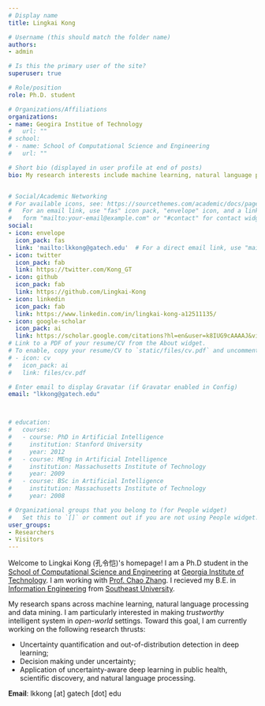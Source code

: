 ```yaml
---
# Display name
title: Lingkai Kong

# Username (this should match the folder name)
authors:
- admin

# Is this the primary user of the site?
superuser: true

# Role/position
role: Ph.D. student

# Organizations/Affiliations
organizations:
- name: Geogira Institue of Technology
#   url: ""
# school:
# - name: School of Computational Science and Engineering
#   url: ""

# Short bio (displayed in user profile at end of posts)
bio: My research interests include machine learning, natural language processing and data mining.


# Social/Academic Networking
# For available icons, see: https://sourcethemes.com/academic/docs/page-builder/#icons
#   For an email link, use "fas" icon pack, "envelope" icon, and a link in the
#   form "mailto:your-email@example.com" or "#contact" for contact widget.
social:
- icon: envelope
  icon_pack: fas
  link: 'mailto:lkkong@gatech.edu'  # For a direct email link, use "mailto:test@example.org".
- icon: twitter
  icon_pack: fab
  link: https://twitter.com/Kong_GT
- icon: github
  icon_pack: fab
  link: https://github.com/Lingkai-Kong
- icon: linkedin
  icon_pack: fab
  link: https://www.linkedin.com/in/lingkai-kong-a12511135/
- icon: google-scholar
  icon_pack: ai
  link: https://scholar.google.com/citations?hl=en&user=k8IUG9cAAAAJ&view_op=list_works&authuser=1&gmla=AJsN-F7LpSeM-cp5ZhDWjJHvrdgXfFQrVeW5z7K86SLD8gf8yQJ7MXqn7F-lXicOpdvSX8PiDT9jWpEMGfi2dZtV-3m9lpVgfv02g__VdQwSqZcruTKSkCI
# Link to a PDF of your resume/CV from the About widget.
# To enable, copy your resume/CV to `static/files/cv.pdf` and uncomment the lines below.
# - icon: cv
#   icon_pack: ai
#   link: files/cv.pdf

# Enter email to display Gravatar (if Gravatar enabled in Config)
email: "lkkong@gatech.edu"



# education:
#   courses:
#   - course: PhD in Artificial Intelligence
#     institution: Stanford University
#     year: 2012
#   - course: MEng in Artificial Intelligence
#     institution: Massachusetts Institute of Technology
#     year: 2009
#   - course: BSc in Artificial Intelligence
#     institution: Massachusetts Institute of Technology
#     year: 2008

# Organizational groups that you belong to (for People widget)
#   Set this to `[]` or comment out if you are not using People widget.
user_groups:
- Researchers
- Visitors
---
```


Welcome to Lingkai Kong (孔令恺)'s homepage! I am a Ph.D student in the [School of Computational Science and Engineering](https://cse.gatech.edu/) at [Georgia Institute of Technology](https://www.gatech.edu/). I am working with [Prof. Chao Zhang](http://chaozhang.org/). 
I recieved my B.E. in [Information Engineering](https://radio.seu.edu.cn/newenglish/) from [Southeast University](https://www.seu.edu.cn/english/main.htm).

My research spans across machine learning, natural language processing and data mining. 
I am particularly interested in making *trustworthy* intelligent system in *open-world* settings. 
Toward this goal, I am currently working on the following research thrusts:
-    Uncertainty quantification and out-of-distribution detection in deep learning;
-    Decision making under uncertainty;
-    Application of uncertainty-aware deep learning in public health, scientific discovery, and natural language processing.

**Email**: lkkong [at] gatech [dot] edu
